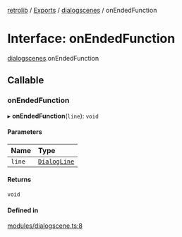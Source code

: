 [retrolib](../README.md) / [Exports](../modules.md) / [dialogscenes](../modules/dialogscenes.md) / onEndedFunction

# Interface: onEndedFunction

[dialogscenes](../modules/dialogscenes.md).onEndedFunction

## Callable

### onEndedFunction

▸ **onEndedFunction**(`line`): `void`

#### Parameters

| Name | Type |
| :------ | :------ |
| `line` | [`DialogLine`](../modules/dialogscenes.md#dialogline) |

#### Returns

`void`

#### Defined in

[modules/dialogscene.ts:8](https://github.com/philbgarner/retrolib/blob/5d46b3a/src/modules/dialogscene.ts#L8)
